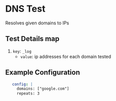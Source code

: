 # DNS Test

Resolves given domains to IPs

## Test Details map

 1. `key`: `_log`
    - `value`: ip addresses for each domain tested

## Example Configuration

```yaml
   config: |
     domains: ["google.com"]
     repeats: 3
```
